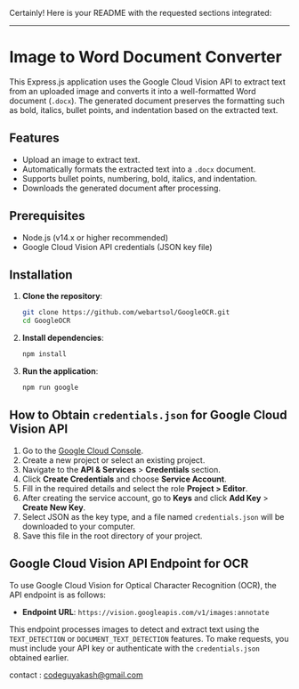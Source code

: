 Certainly! Here is your README with the requested sections integrated:

---

# Image to Word Document Converter

This Express.js application uses the Google Cloud Vision API to extract text from an uploaded image and converts it into a well-formatted Word document (`.docx`). The generated document preserves the formatting such as bold, italics, bullet points, and indentation based on the extracted text.

## Features

- Upload an image to extract text.
- Automatically formats the extracted text into a `.docx` document.
- Supports bullet points, numbering, bold, italics, and indentation.
- Downloads the generated document after processing.

## Prerequisites

- Node.js (v14.x or higher recommended)
- Google Cloud Vision API credentials (JSON key file)

## Installation

1. **Clone the repository**:
   ```bash
   git clone https://github.com/webartsol/GoogleOCR.git
   cd GoogleOCR
   ```

2. **Install dependencies**:
   ```bash
   npm install
   ```

3. **Run the application**:
   ```bash
   npm run google
   ```

## How to Obtain `credentials.json` for Google Cloud Vision API

1. Go to the [Google Cloud Console](https://console.cloud.google.com/).
2. Create a new project or select an existing project.
3. Navigate to the **API & Services** > **Credentials** section.
4. Click **Create Credentials** and choose **Service Account**.
5. Fill in the required details and select the role **Project > Editor**.
6. After creating the service account, go to **Keys** and click **Add Key** > **Create New Key**.
7. Select JSON as the key type, and a file named `credentials.json` will be downloaded to your computer.
8. Save this file in the root directory of your project.

## Google Cloud Vision API Endpoint for OCR

To use Google Cloud Vision for Optical Character Recognition (OCR), the API endpoint is as follows:

- **Endpoint URL**: `https://vision.googleapis.com/v1/images:annotate`

This endpoint processes images to detect and extract text using the `TEXT_DETECTION` or `DOCUMENT_TEXT_DETECTION` features. To make requests, you must include your API key or authenticate with the `credentials.json` obtained earlier.

contact : codeguyakash@gmail.com